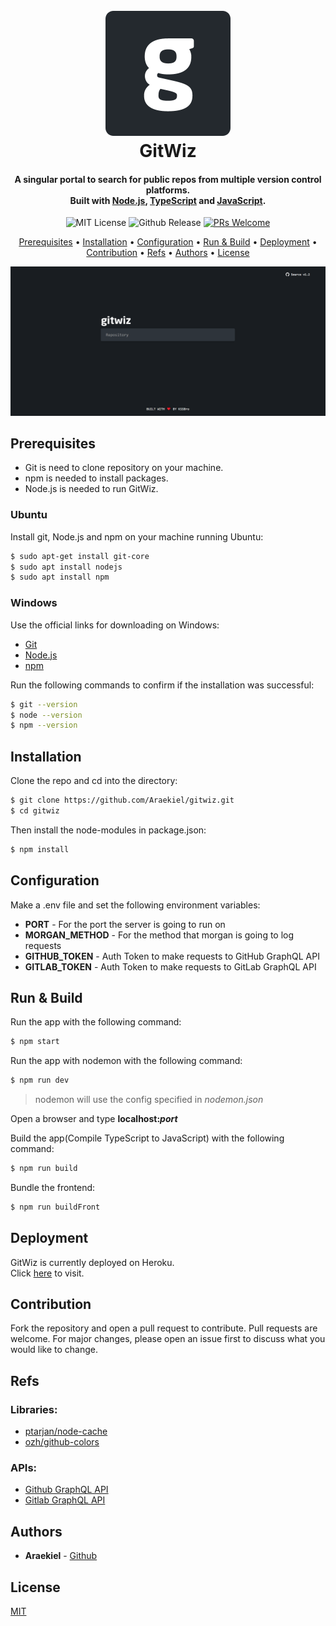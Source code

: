 <h1 align="center">
  <br>
  <a href="https://gitwiz.herokuapp.com"><img src="https://github.com/Araekiel/gitwiz/blob/master/src/public/images/png/icon.png" alt="GitWiz" width="200"></a>
  <br>
  GitWiz
  <br>
</h1>

<h4 align="center">
A singular portal to search for public repos from multiple version control platforms.
<br/>
Built with <a href="https://nodejs.org/en/">Node.js</a>, <a href="https://www.typescriptlang.org/">TypeScript</a> and <a href="https://developer.mozilla.org/en-US/docs/Web/JavaScript">JavaScript</a>.
</h4>

<p align="center">
  <a><img alt="MIT License" src="https://img.shields.io/apm/l/atomic-design-ui.svg?"></a>
  <a><img alt="Github Release" src="https://img.shields.io/badge/release-v1.1-blue"></a>
  <a href="http://makeapullrequest.com">
    <img alt="PRs Welcome"src="https://img.shields.io/badge/PRs-welcome-brightgreen.svg?style=flat">
  </a>
</p>

<p align="center">
  <a href="#prerequisites">Prerequisites</a> •
  <a href="#installation">Installation</a> •
  <a href="#configuration">Configuration</a> •
  <a href="#run--build">Run & Build</a> •
  <a href="#deployment">Deployment</a> •
  <a href="#contribution">Contribution</a> •
  <a href="#refs">Refs</a> •
  <a href="#authors">Authors</a> •
  <a href="#license">License</a>
</p>

<img alt="Gif" src="https://raw.githubusercontent.com/Araekiel/gitwiz/master/src/public/images/other/gitwiz.gif">

## Prerequisites

- Git is need to clone repository on your machine.
- npm is needed to install packages.
- Node.js is needed to run GitWiz.

### Ubuntu

Install git, Node.js and npm on your machine running Ubuntu:

```bash
$ sudo apt-get install git-core
$ sudo apt install nodejs
$ sudo apt install npm
```
### Windows 

Use the official links for downloading on Windows:

- [Git](https://git-scm.com/)
- [Node.js](https://nodejs.org/en/download/)
- [npm](https://www.npmjs.com/get-npm)

Run the following commands to confirm if the installation was successful:

```bash
$ git --version
$ node --version
$ npm --version 
```

## Installation

Clone the repo and cd into the directory: 

```bash
$ git clone https://github.com/Araekiel/gitwiz.git
$ cd gitwiz 
```

Then install the node-modules in package.json:

```bash
$ npm install
```

## Configuration 

Make a .env file and set the following environment variables: 
- **PORT** - For the port the server is going to run on
- **MORGAN_METHOD** - For the method that morgan is going to log requests
- **GITHUB_TOKEN** - Auth Token to make requests to GitHub GraphQL API
- **GITLAB_TOKEN** - Auth Token to make requests to GitLab GraphQL API

## Run & Build

Run the app with the following command:

```bash
$ npm start
```

Run the app with nodemon with the following command:

```bash
$ npm run dev
```
> nodemon will use the config specified in *nodemon.json*

Open a browser and type **localhost:_port_**

Build the app(Compile TypeScript to JavaScript) with the following command:

```bash
$ npm run build
```

Bundle the frontend: 

```bash
$ npm run buildFront
```

## Deployment 

GitWiz is currently deployed on Heroku.
<br/>
Click [here](https://gitwiz.herokuapp.com) to visit.

## Contribution

Fork the repository and open a pull request to contribute.
Pull requests are welcome. For major changes, please open an issue first to discuss what you would like to change.

## Refs

### Libraries:

- [ptarjan/node-cache](https://github.com/ptarjan/node-cache)
- [ozh/github-colors](https://github.com/ozh/github-colors)

### APIs:

- [Github GraphQL API](https://developer.github.com/v4/)
- [Gitlab GraphQL API](https://docs.gitlab.com/ee/api/graphql/)

## Authors

- **Araekiel** - [Github](https://github.com/Araekiel)

## License

[MIT](https://choosealicense.com/licenses/mit/)
